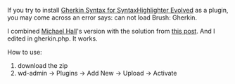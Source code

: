 If you try to install [Gherkin Syntax for SyntaxHighlighter Evolved](http://wordpress.org/support/plugin/gherkin-syntax-for-syntaxhighlighter-evolved) as a plugin, you may come across
an error says: can not load Brush: Gherkin. 

I combined [Michael Hall](https://github.com/bankofcanada/gherkin-syntax-for-syntaxhighlighter-evolved)'s version
with the solution from [this post](http://wordpress.org/support/topic/plugin-gherkin-syntax-for-syntaxhighlighter-evolved-shbrushgherkinjs-is-empty).
And I edited in gherkin.php. It works. 

How to use:  
1. download the zip   
2. wd-admin -> Plugins -> Add New -> Upload -> Activate

